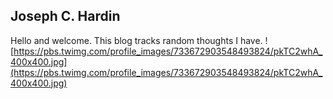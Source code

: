 ## Joseph C. Hardin
Hello and welcome. This blog tracks random thoughts I have. 
![https://pbs.twimg.com/profile_images/733672903548493824/pkTC2whA_400x400.jpg](https://pbs.twimg.com/profile_images/733672903548493824/pkTC2whA_400x400.jpg)

